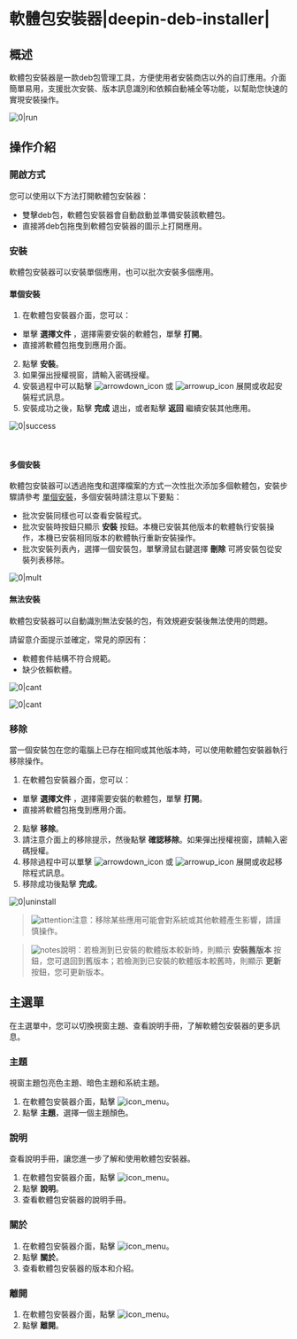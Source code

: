 # 軟體包安裝器|deepin-deb-installer|

## 概述

軟體包安裝器是一款deb包管理工具，方便使用者安裝商店以外的自訂應用。介面簡單易用，支援批次安裝、版本訊息識別和依賴自動補全等功能，以幫助您快速的實現安裝操作。

![0|run](fig/run.png)


## 操作介紹


### 開啟方式

您可以使用以下方法打開軟體包安裝器：

- 雙擊deb包，軟體包安裝器會自動啟動並準備安裝該軟體包。
- 直接將deb包拖曳到軟體包安裝器的圖示上打開應用。

### 安裝

軟體包安裝器可以安裝單個應用，也可以批次安裝多個應用。

#### 單個安裝

1.  在軟體包安裝器介面，您可以：
   - 單擊 **選擇文件** ，選擇需要安裝的軟體包，單擊 **打開**。
   - 直接將軟體包拖曳到應用介面。
2.  點擊 **安裝**。
3.  如果彈出授權視窗，請輸入密碼授權。
4.  安裝過程中可以點擊 ![arrowdown_icon](../common/down.svg) 或 ![arrowup_icon](../common/up.svg) 展開或收起安裝程式訊息。
5.  安裝成功之後，點擊 **完成** 退出，或者點擊 **返回** 繼續安裝其他應用。

![0|success](fig/success.png)

&nbsp;&nbsp;&nbsp;&nbsp;&nbsp;&nbsp;&nbsp;&nbsp;&nbsp;&nbsp;&nbsp;&nbsp;&nbsp;

#### 多個安裝

軟體包安裝器可以透過拖曳和選擇檔案的方式一次性批次添加多個軟體包，安裝步驟請參考 [單個安裝](#單個安裝)，多個安裝時請注意以下要點：

- 批次安裝同樣也可以查看安裝程式。
- 批次安裝時按鈕只顯示 **安裝** 按鈕。本機已安裝其他版本的軟體執行安裝操作，本機已安裝相同版本的軟體執行重新安裝操作。
- 批次安裝列表內，選擇一個安裝包，單擊滑鼠右鍵選擇 **刪除** 可將安裝包從安裝列表移除。


![0|mult](fig/multi.png)


#### 無法安裝

軟體包安裝器可以自動識別無法安裝的包，有效規避安裝後無法使用的問題。

請留意介面提示並確定，常見的原因有：

- 軟體套件結構不符合規範。
- 缺少依賴軟體。


![0|cant](fig/cant1.png)

![0|cant](fig/cant2.png)


### 移除

當一個安裝包在您的電腦上已存在相同或其他版本時，可以使用軟體包安裝器執行移除操作。

1.  在軟體包安裝器介面，您可以：

- 單擊 **選擇文件** ，選擇需要安裝的軟體包，單擊 **打開**。
- 直接將軟體包拖曳到應用介面。
2. 點擊 **移除**。
3. 請注意介面上的移除提示，然後點擊 **確認移除**。如果彈出授權視窗，請輸入密碼授權。
4. 移除過程中可以單擊 ![arrowdown_icon](../common/down.svg) 或 ![arrowup_icon](../common/up.svg) 展開或收起移除程式訊息。
5. 移除成功後點擊 **完成**。

![0|uninstall](fig/uninstall.png)
&nbsp;&nbsp;&nbsp;&nbsp;&nbsp;&nbsp;&nbsp;&nbsp;&nbsp;&nbsp;&nbsp;&nbsp;&nbsp;

> ![attention](../common/attention.svg)注意：移除某些應用可能會對系統或其他軟體產生影響，請謹慎操作。

> ![notes](../common/notes.svg)說明：若檢測到已安裝的軟體版本較新時，則顯示 **安裝舊版本** 按鈕，您可退回到舊版本；若檢測到已安裝的軟體版本較舊時，則顯示 **更新** 按鈕，您可更新版本。

## 主選單

在主選單中，您可以切換視窗主題、查看說明手冊，了解軟體包安裝器的更多訊息。

### 主題

視窗主題包亮色主題、暗色主題和系統主題。

1. 在軟體包安裝器介面，點擊 ![icon_menu](../common/icon_menu.svg)。
2. 點擊 **主題**，選擇一個主題顏色。

### 說明

查看說明手冊，讓您進一步了解和使用軟體包安裝器。

1. 在軟體包安裝器介面，點擊 ![icon_menu](../common/icon_menu.svg)。
2. 點擊 **說明**。
3. 查看軟體包安裝器的說明手冊。


### 關於

1. 在軟體包安裝器介面，點擊 ![icon_menu](../common/icon_menu.svg)。
2. 點擊 **關於**。
3. 查看軟體包安裝器的版本和介紹。


### 離開

1. 在軟體包安裝器介面，點擊 ![icon_menu](../common/icon_menu.svg)。
2. 點擊 **離開**。

